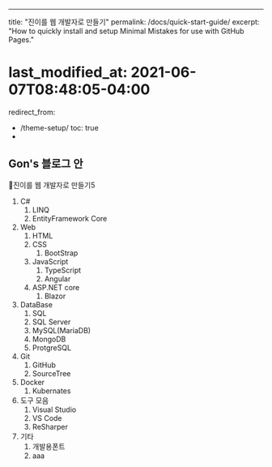 ---
title: "진이를 웹 개발자로 만들기"
permalink: /docs/quick-start-guide/
excerpt: "How to quickly install and setup Minimal Mistakes for use with GitHub Pages."
# last_modified_at: 2021-06-07T08:48:05-04:00
redirect_from:
  - /theme-setup/
toc: true
-

## Gon's 블로그 안

🐷진이를 웹 개발자로 만들기5

1. C#
   1. LINQ
   2. EntityFramework Core
2. Web
   1. HTML
   2. CSS
      1. BootStrap
   3. JavaScript
      1. TypeScript
      2. Angular
   4. ASP.NET core
      1. Blazor
3. DataBase
   1. SQL
   2. SQL Server
   3. MySQL(MariaDB)
   4. MongoDB
   5. ProtgreSQL
4.  Git
    1.  GitHub
    2.  SourceTree
5.  Docker
    1. Kubernates
6. 도구 모음
   1.  Visual Studio
   2.  VS Code
   3.  ReSharper
7. 기타
   1. 개발용폰트
   2. aaa